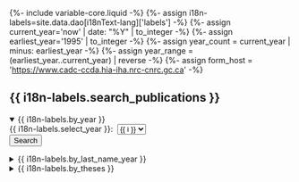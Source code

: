 {%- include variable-core.liquid -%}
{%- assign i18n-labels=site.data.dao[i18nText-lang]['labels'] -%}
{%- assign current_year='now' | date: "%Y" | to_integer -%}
{%- assign earliest_year='1995' | to_integer -%}
{%- assign year_count = current_year | minus: earliest_year -%}
{%- assign year_range = (earliest_year..current_year) | reverse -%}
{%- assign form_host = 'https://www.cadc-ccda.hia-iha.nrc-cnrc.gc.ca' -%}

<h2>{{ i18n-labels.search_publications }}</h2>
<div class="wb-tabs">
    <div class="tabpanels">
        <details id="by_year" open="open">
            <summary>{{ i18n-labels.by_year }}</summary>
            <form method="post" action="{{ form_host }}/cadcbin/en/dao/publications.pl" enctype="application/x-www-form-urlencoded">
                <div class="form-group">
                    <label class="control-label" for="pubyear">{{ i18n-labels.select_year }}:&nbsp;</label>
                    <select id="pubyear" class="form-control" name="pubyear" data-role="none">
                    {% for i in year_range %}
                        <option value="{{ i }}">{{ i }}</option>
                    {% endfor %}
                    </select>
                </div>
                <input type="submit" class="btn btn-primary" name="list" value="Search" data-role="none">
            </form>
        </details>
        <details id="by_name_year">
            <summary>{{ i18n-labels.by_last_name_year }}</summary>
            <form method="post" role="form" action="{{ form_host }}/cadcbin/en/dao/publications.pl" enctype="application/x-www-form-urlencoded">
                <div class="form-group">
                    <label class="control-label" for="author">{{ i18n-labels.last_name }}:&nbsp;</label>
                    <input type="text" id="author" class="form-control" name="author" />
                </div>
                <div class="form-group">
                    <label class="control-label" for="searchyear">{{ i18n-labels.select_year }}:&nbsp;</label>
                    <select name="searchyear" id="searchyear" class="form-control">
                    {% for i in year_range %}
                        <option value="{{ i }}">{{ i }}</option>
                    {% endfor %}
                    </select>
                </div>
                <input type="submit" class="btn btn-primary form-control" name="search" value="Search" data-role="none">
            </form>
        </details>
        <details id="by_theses">
            <summary>{{ i18n-labels.by_theses }}</summary>
            <a href="https://ws.cadc-ccda.hia-iha.nrc-cnrc.gc.ca/files/vault/DAO/Statistics/Publications/daoTheses.html" class="h5">{{ i18n-labels.theses_link }}</a>
        </details>
    </div>
</div>